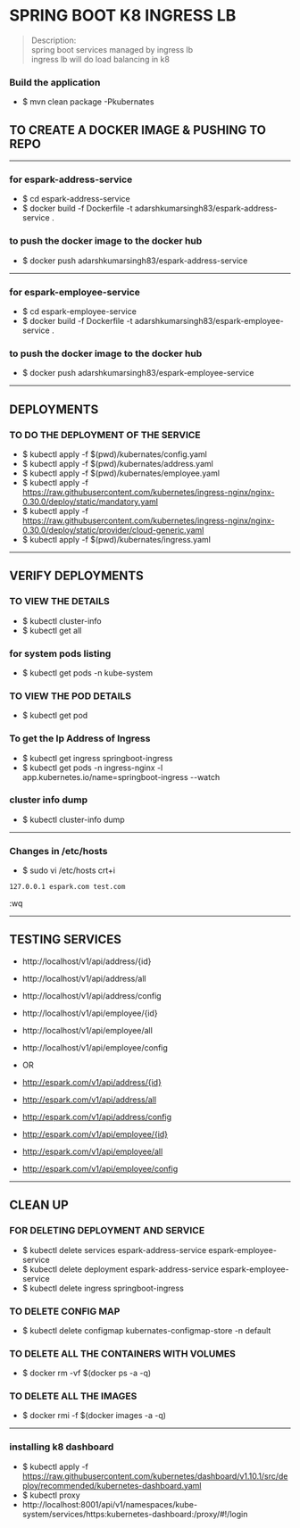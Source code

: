 # SPRING BOOT K8 INGRESS LB 
> Description: \
> spring boot services managed by ingress lb \
> ingress lb will do load balancing in k8 
>
>

### Build the application 
* $ mvn clean package -Pkubernates

## TO CREATE A DOCKER IMAGE & PUSHING TO REPO

----

### for espark-address-service
* $ cd espark-address-service
* $ docker build -f Dockerfile -t adarshkumarsingh83/espark-address-service .

### to push the docker image to the docker hub
* $ docker push adarshkumarsingh83/espark-address-service

----

### for espark-employee-service
* $ cd espark-employee-service
* $ docker build -f Dockerfile -t adarshkumarsingh83/espark-employee-service .

### to push the docker image to the docker hub
* $ docker push adarshkumarsingh83/espark-employee-service

----
## DEPLOYMENTS 
### TO DO THE DEPLOYMENT OF THE SERVICE
* $ kubectl apply -f $(pwd)/kubernates/config.yaml
* $ kubectl apply -f $(pwd)/kubernates/address.yaml
* $ kubectl apply -f $(pwd)/kubernates/employee.yaml
* $ kubectl apply -f https://raw.githubusercontent.com/kubernetes/ingress-nginx/nginx-0.30.0/deploy/static/mandatory.yaml
* $ kubectl apply -f https://raw.githubusercontent.com/kubernetes/ingress-nginx/nginx-0.30.0/deploy/static/provider/cloud-generic.yaml
* $ kubectl apply -f $(pwd)/kubernates/ingress.yaml

----
## VERIFY DEPLOYMENTS 
### TO VIEW THE DETAILS
* $ kubectl cluster-info
* $ kubectl get all

### for system pods listing 
* $ kubectl get pods -n kube-system

### TO VIEW THE POD DETAILS
* $ kubectl get pod

### To get the Ip Address of Ingress
* $ kubectl get ingress springboot-ingress
* $ kubectl get pods -n ingress-nginx -l app.kubernetes.io/name=springboot-ingress --watch

### cluster info dump 
* $ kubectl cluster-info dump
----
### Changes in /etc/hosts
* $ sudo vi /etc/hosts
crt+i
 ````
 127.0.0.1 espark.com test.com
 ````
:wq

----
## TESTING SERVICES 

* http://localhost/v1/api/address/{id}
* http://localhost/v1/api/address/all
* http://localhost/v1/api/address/config

* http://localhost/v1/api/employee/{id}
* http://localhost/v1/api/employee/all
* http://localhost/v1/api/employee/config

* OR 

* http://espark.com/v1/api/address/{id}
* http://espark.com/v1/api/address/all
* http://espark.com/v1/api/address/config

* http://espark.com/v1/api/employee/{id}
* http://espark.com/v1/api/employee/all
* http://espark.com/v1/api/employee/config

----
## CLEAN UP 
### FOR DELETING DEPLOYMENT AND SERVICE
* $ kubectl delete services  espark-address-service espark-employee-service
* $ kubectl delete deployment  espark-address-service espark-employee-service
* $ kubectl delete ingress springboot-ingress

### TO DELETE CONFIG MAP
* $ kubectl delete configmap  kubernates-configmap-store -n default

### TO DELETE ALL THE CONTAINERS WITH VOLUMES
* $ docker rm -vf $(docker ps -a -q)

### TO DELETE ALL THE IMAGES
* $ docker rmi -f $(docker images -a -q)
----

### installing k8 dashboard 
* $ kubectl apply -f https://raw.githubusercontent.com/kubernetes/dashboard/v1.10.1/src/deploy/recommended/kubernetes-dashboard.yaml
* $ kubectl proxy
* http://localhost:8001/api/v1/namespaces/kube-system/services/https:kubernetes-dashboard:/proxy/#!/login



